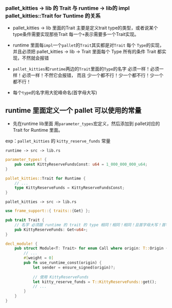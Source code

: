 ### pallet_kitties -> lib 的 Trait 与 runtime -> lib的 impl pallet_kitties::Trait for Tuntime 的关系

- pallet_kitties -> lib 里面的Trait 主要是定义trait type的类型，或者说某个type条件需要实现那些Trait 每一个`+`表示需要多一个Trait实现。
- runtime 里面每`impl`一个`pallet`的`Trait`其实都是对`Trait` 每个 `Type`的实现，并且必须把 pallet_kitties -> lib -> Trait 里面每个 Type 所有的条件 Trait 都实现，不然就会报错

- `pallet_kitties`和`runtime`两边的`Trait`里面的`Type`的名字 必须一样！必须一样！必须一样！不然它会报错， 而且 少一个都不行！少一个都不行！少一个都不行！

- 每个`type`的名字用大驼峰命名(首字母大写)


## runtime 里面定义一个 pallet 可以使用的常量

- 先在runtime lib里面 用`parameter_types`宏定义，然后添加到 pallet对应的Trait for Runtime 里面。       

exp：`pallet_kitties` 的 `kitty_reserve_funds` 常量

`runtime -> src -> lib.rs`
```rust
parameter_types! {
	pub const KittyReserveFundsConst: u64 = 1_000_000_000_u64;
}

pallet_kitties::Trait for Runtime {
    // ...
    type KittyReserveFunds = KittyReserveFundsConst;
}
```

`pallet_kitties -> src -> lib.rs`

```rust
use frame_support::{ traits::{Get} };

pub trait Trait {
    // 名字 必须跟 runtime 的 trait 的 type 相同！相同！相同！且首字母大写！首字母大写！首字母大写！
    pub KittyReserveFunds: Get<u64>;
}

decl_module! {
	pub struct Module<T: Trait> for enum Call where origin: T::Origin {
        // ...
        #[weight = 0]
		pub fn use_runtime_const(origin) {
            let sender = ensure_signed(origin)?;
            
            // 使用 KittyReserveFunds 
            let kitty_reserve_funds = T::KittyReserveFunds::get();
            // ...
		}
    }
}
```